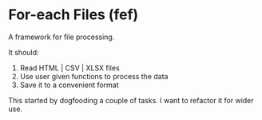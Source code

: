 # For-each Files (fef)

A framework for file processing.

It should:

1. Read HTML | CSV | XLSX files
2. Use user given functions to process the data
3. Save it to a convenient format

This started by dogfooding a couple of tasks. I want to refactor it for wider use.
